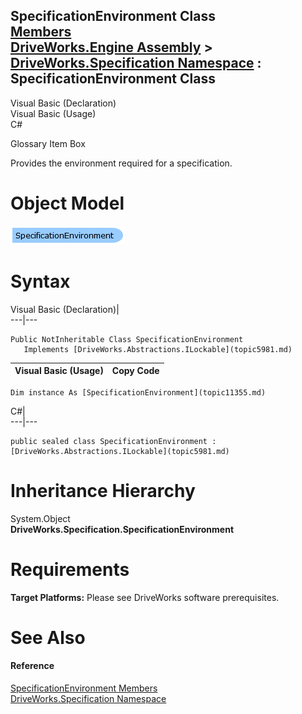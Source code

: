 SpecificationEnvironment Class   
[Members](topic11356.md)   
[DriveWorks.Engine Assembly](topic2156.md) > [DriveWorks.Specification Namespace](topic10764.md) : SpecificationEnvironment Class  
---  
  
Visual Basic (Declaration)    
Visual Basic (Usage)    
C# 

Glossary Item Box

Provides the environment required for a specification. 

# Object Model

![](dotnetdiagramimages/image576.png)

# Syntax

Visual Basic (Declaration)|   
---|---  
      
    
    Public NotInheritable Class SpecificationEnvironment 
       Implements [DriveWorks.Abstractions.ILockable](topic5981.md)   
  
Visual Basic (Usage)| Copy Code  
---|---  
      
    
    Dim instance As [SpecificationEnvironment](topic11355.md)  
  
C#|   
---|---  
      
    
    public sealed class SpecificationEnvironment : [DriveWorks.Abstractions.ILockable](topic5981.md)    
  
# Inheritance Hierarchy

System.Object  
**DriveWorks.Specification.SpecificationEnvironment**  


# Requirements

**Target Platforms:** Please see DriveWorks software prerequisites.

# See Also

#### Reference

[SpecificationEnvironment Members](topic11356.md)   
[DriveWorks.Specification Namespace](topic10764.md)


